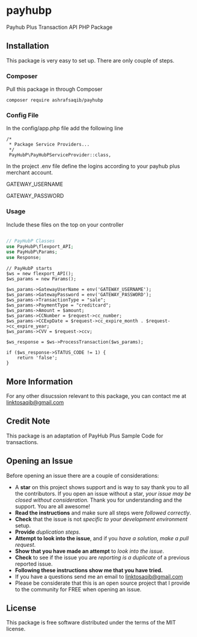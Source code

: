 # payhubp
Payhub Plus Transaction API PHP Package

## Installation

This package is very easy to set up. There are only couple of steps.

### Composer

Pull this package in through Composer

`composer require ashrafsaqib/payhubp`


### Config File

In the config/app.php file add the following line 

```
/*
 * Package Service Providers...
 */
 PayHubP\PayHubPServiceProvider::class,
```
In the project .env file define the logins according to your payhub plus merchant account.

GATEWAY_USERNAME

GATEWAY_PASSWORD

### Usage 
Include these files on the top on your controller
```php

// PayHubP Classes
use PayHubP\flexport_API;
use PayHubP\Params;
use Response;

```

```
// PayHubP starts
$ws = new flexport_API();
$ws_params = new Params();

$ws_params->GatewayUserName = env('GATEWAY_USERNAME');
$ws_params->GatewayPassword = env('GATEWAY_PASSWORD');
$ws_params->TransactionType = "sale";
$ws_params->PaymentType = "creditcard";
$ws_params->Amount = $amount;
$ws_params->CCNumber = $request->cc_number;
$ws_params->CCExpDate = $request->cc_expire_month . $request->cc_expire_year;
$ws_params->CVV = $request->ccv;

$ws_response = $ws->ProcessTransaction($ws_params);

if ($ws_response->STATUS_CODE != 1) {
    return 'false';
}
```


## More Information
For any other disucssion relevant to this package, you can contact me at linktosaqib@gmail.com

## Credit Note
This package is an adaptation of PayHub Plus Sample Code for transactions.

## Opening an Issue
Before opening an issue there are a couple of considerations:
* A **star** on this project shows support and is way to say thank you to all the contributors. If you open an issue without a star, *your issue may be closed without consideration.* Thank you for understanding and the support. You are all awesome!
* **Read the instructions** and make sure all steps were *followed correctly*.
* **Check** that the issue is not *specific to your development environment* setup.
* **Provide** *duplication steps*.
* **Attempt to look into the issue**, and if you *have a solution, make a pull request*.
* **Show that you have made an attempt** to *look into the issue*.
* **Check** to see if the issue you are *reporting is a duplicate* of a previous reported issue.
* **Following these instructions show me that you have tried.**
* If you have a questions send me an email to linktosaqib@gmail.com
* Please be considerate that this is an open source project that I provide to the community for FREE when opening an issue. 

## License
This package is free software distributed under the terms of the MIT license.



